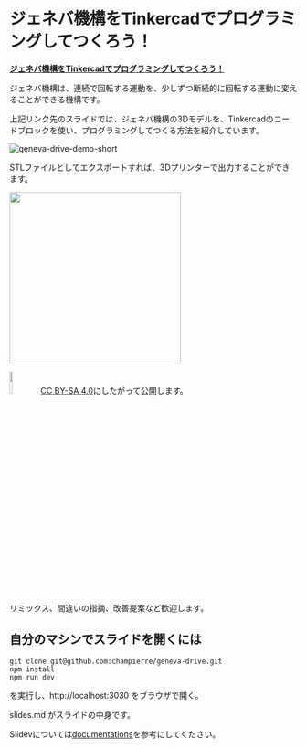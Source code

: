 # ジェネバ機構をTinkercadでプログラミングしてつくろう！

**[ジェネバ機構をTinkercadでプログラミングしてつくろう！](https://champierre.github.io/geneva-drive/)**

ジェネバ機構は、連続で回転する運動を、少しずつ断続的に回転する運動に変えることができる機構です。

上記リンク先のスライドでは、ジェネバ機構の3Dモデルを、Tinkercadのコードブロックを使い、プログラミングしてつくる方法を紹介しています。

![geneva-drive-demo-short](https://champierre.github.io/geneva-drive/geneva_drive_demo_short.gif)

STLファイルとしてエクスポートすれば、3Dプリンターで出力することができます。

<a href="https://youtube.com/shorts/Ud-0BkLBQJY"><img src="https://champierre.github.io/geneva-drive/geneva_drive.jpg" style="width: 300px;"></a>

<a href="https://creativecommons.org/licenses/by-sa/4.0/deed.ja"><img src="https://champierre.github.io/geneva-drive/by-sa.webp" style="width: 10%"></a>
[CC BY-SA 4.0](https://creativecommons.org/licenses/by-sa/4.0/deed.ja)にしたがって公開します。

リミックス、間違いの指摘、改善提案など歓迎します。

## 自分のマシンでスライドを開くには

```
git clone git@github.com:champierre/geneva-drive.git
npm install
npm run dev
```

を実行し、http://localhost:3030 をブラウザで開く。

slides.md がスライドの中身です。

Slidevについては[documentations](https://sli.dev/)を参考にしてください。
